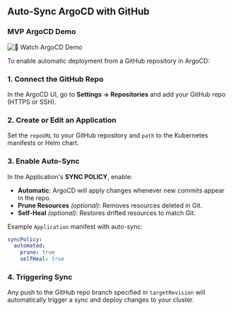 ## Auto-Sync ArgoCD with GitHub

### MVP ArgoCD Demo
![🎥 Watch ArgoCD Demo](../argocd/MVP-ArgoCD-Demo.gif)

To enable automatic deployment from a GitHub repository in ArgoCD:

### 1. **Connect the GitHub Repo**
   In the ArgoCD UI, go to **Settings → Repositories** and add your GitHub repo (HTTPS or SSH).

### 2. **Create or Edit an Application**
   Set the `repoURL` to your GitHub repository and `path` to the Kubernetes manifests or Helm chart.

### 3. **Enable Auto-Sync**
   In the Application's **SYNC POLICY**, enable:

   * **Automatic**: ArgoCD will apply changes whenever new commits appear in the repo.
   * **Prune Resources** *(optional)*: Removes resources deleted in Git.
   * **Self-Heal** *(optional)*: Restores drifted resources to match Git.

Example `Application` manifest with auto-sync:

```yaml
syncPolicy:
  automated:
    prune: true
    selfHeal: true
```

### 4. **Triggering Sync**
   Any push to the GitHub repo branch specified in `targetRevision` will automatically trigger a sync and deploy changes to your cluster.
